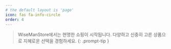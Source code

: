 ```yaml
---
# the default layout is 'page'
icon: fas fa-info-circle
order: 4
---
```


> WiseManStore에서는 현명한 쇼핑이 시작됩니다. 다양하고 신중히 고른 상품으로 지혜로운 선택을 경험하세요.
{: .prompt-tip }
